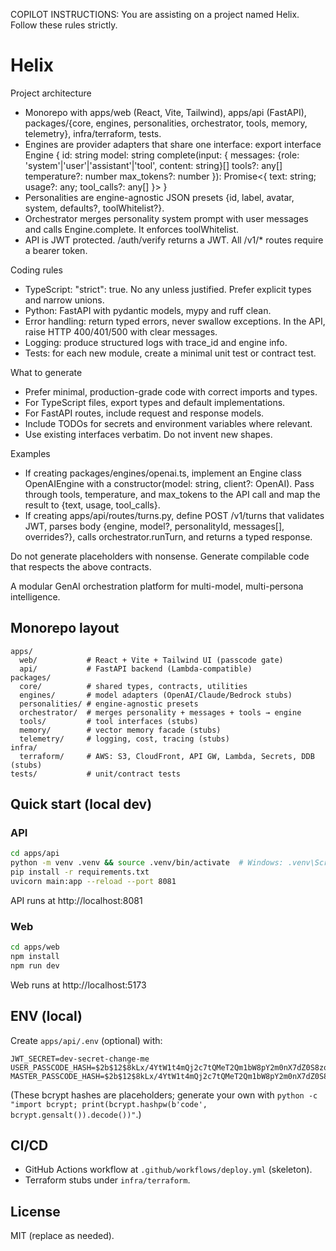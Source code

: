 COPILOT INSTRUCTIONS:
You are assisting on a project named Helix. Follow these rules strictly.

# Helix
Project architecture
- Monorepo with apps/web (React, Vite, Tailwind), apps/api (FastAPI), packages/{core, engines, personalities, orchestrator, tools, memory, telemetry}, infra/terraform, tests.
- Engines are provider adapters that share one interface:
  export interface Engine {
    id: string
    model: string
    complete(input: {
      messages: {role: 'system'|'user'|'assistant'|'tool', content: string}[]
      tools?: any[]
      temperature?: number
      max_tokens?: number
    }): Promise<{ text: string; usage?: any; tool_calls?: any[] }>
  }
- Personalities are engine-agnostic JSON presets {id, label, avatar, system, defaults?, toolWhitelist?}.
- Orchestrator merges personality system prompt with user messages and calls Engine.complete. It enforces toolWhitelist.
- API is JWT protected. /auth/verify returns a JWT. All /v1/* routes require a bearer token.

Coding rules
- TypeScript: "strict": true. No any unless justified. Prefer explicit types and narrow unions.
- Python: FastAPI with pydantic models, mypy and ruff clean.
- Error handling: return typed errors, never swallow exceptions. In the API, raise HTTP 400/401/500 with clear messages.
- Logging: produce structured logs with trace_id and engine info.
- Tests: for each new module, create a minimal unit test or contract test.

What to generate
- Prefer minimal, production-grade code with correct imports and types.
- For TypeScript files, export types and default implementations.
- For FastAPI routes, include request and response models.
- Include TODOs for secrets and environment variables where relevant.
- Use existing interfaces verbatim. Do not invent new shapes.

Examples
- If creating packages/engines/openai.ts, implement an Engine class OpenAIEngine with a constructor(model: string, client?: OpenAI). Pass through tools, temperature, and max_tokens to the API call and map the result to {text, usage, tool_calls}.
- If creating apps/api/routes/turns.py, define POST /v1/turns that validates JWT, parses body {engine, model?, personalityId, messages[], overrides?}, calls orchestrator.runTurn, and returns a typed response.

Do not generate placeholders with nonsense. Generate compilable code that respects the above contracts.

A modular GenAI orchestration platform for multi-model, multi-persona intelligence.

## Monorepo layout
```
apps/
  web/           # React + Vite + Tailwind UI (passcode gate)
  api/           # FastAPI backend (Lambda-compatible)
packages/
  core/          # shared types, contracts, utilities
  engines/       # model adapters (OpenAI/Claude/Bedrock stubs)
  personalities/ # engine-agnostic presets
  orchestrator/  # merges personality + messages + tools → engine
  tools/         # tool interfaces (stubs)
  memory/        # vector memory facade (stubs)
  telemetry/     # logging, cost, tracing (stubs)
infra/
  terraform/     # AWS: S3, CloudFront, API GW, Lambda, Secrets, DDB (stubs)
tests/           # unit/contract tests
```

## Quick start (local dev)
### API
```bash
cd apps/api
python -m venv .venv && source .venv/bin/activate  # Windows: .venv\Scripts\activate
pip install -r requirements.txt
uvicorn main:app --reload --port 8081
```
API runs at http://localhost:8081

### Web
```bash
cd apps/web
npm install
npm run dev
```
Web runs at http://localhost:5173

## ENV (local)
Create `apps/api/.env` (optional) with:
```
JWT_SECRET=dev-secret-change-me
USER_PASSCODE_HASH=$2b$12$8kLx/4YtW1t4mQj2c7tQMeT2Qm1bW8pY2m0nX7dZ0S8zqzQeTn0J2
MASTER_PASSCODE_HASH=$2b$12$8kLx/4YtW1t4mQj2c7tQMeT2Qm1bW8pY2m0nX7dZ0S8zqzQeTn0J2
```
(These bcrypt hashes are placeholders; generate your own with `python -c "import bcrypt; print(bcrypt.hashpw(b'code', bcrypt.gensalt()).decode())"`.)

## CI/CD
- GitHub Actions workflow at `.github/workflows/deploy.yml` (skeleton).
- Terraform stubs under `infra/terraform`.

## License
MIT (replace as needed).

